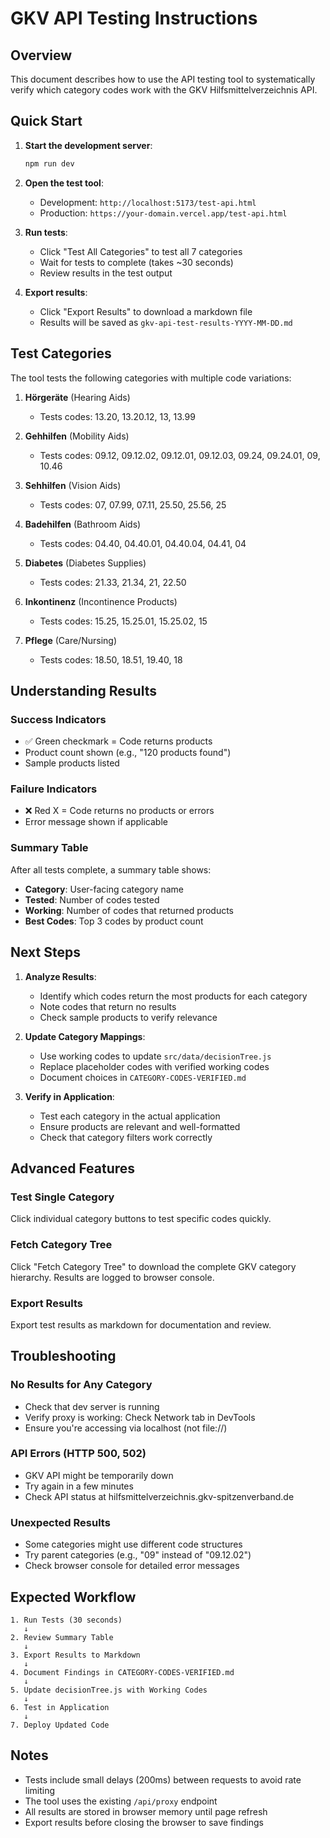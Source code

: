 # GKV API Testing Instructions

## Overview

This document describes how to use the API testing tool to systematically verify which category codes work with the GKV Hilfsmittelverzeichnis API.

## Quick Start

1. **Start the development server**:
   ```bash
   npm run dev
   ```

2. **Open the test tool**:
   - Development: `http://localhost:5173/test-api.html`
   - Production: `https://your-domain.vercel.app/test-api.html`

3. **Run tests**:
   - Click "Test All Categories" to test all 7 categories
   - Wait for tests to complete (takes ~30 seconds)
   - Review results in the test output

4. **Export results**:
   - Click "Export Results" to download a markdown file
   - Results will be saved as `gkv-api-test-results-YYYY-MM-DD.md`

## Test Categories

The tool tests the following categories with multiple code variations:

1. **Hörgeräte** (Hearing Aids)
   - Tests codes: 13.20, 13.20.12, 13, 13.99

2. **Gehhilfen** (Mobility Aids)
   - Tests codes: 09.12, 09.12.02, 09.12.01, 09.12.03, 09.24, 09.24.01, 09, 10.46

3. **Sehhilfen** (Vision Aids)
   - Tests codes: 07, 07.99, 07.11, 25.50, 25.56, 25

4. **Badehilfen** (Bathroom Aids)
   - Tests codes: 04.40, 04.40.01, 04.40.04, 04.41, 04

5. **Diabetes** (Diabetes Supplies)
   - Tests codes: 21.33, 21.34, 21, 22.50

6. **Inkontinenz** (Incontinence Products)
   - Tests codes: 15.25, 15.25.01, 15.25.02, 15

7. **Pflege** (Care/Nursing)
   - Tests codes: 18.50, 18.51, 19.40, 18

## Understanding Results

### Success Indicators
- ✅ Green checkmark = Code returns products
- Product count shown (e.g., "120 products found")
- Sample products listed

### Failure Indicators
- ❌ Red X = Code returns no products or errors
- Error message shown if applicable

### Summary Table
After all tests complete, a summary table shows:
- **Category**: User-facing category name
- **Tested**: Number of codes tested
- **Working**: Number of codes that returned products
- **Best Codes**: Top 3 codes by product count

## Next Steps

1. **Analyze Results**:
   - Identify which codes return the most products for each category
   - Note codes that return no results
   - Check sample products to verify relevance

2. **Update Category Mappings**:
   - Use working codes to update `src/data/decisionTree.js`
   - Replace placeholder codes with verified working codes
   - Document choices in `CATEGORY-CODES-VERIFIED.md`

3. **Verify in Application**:
   - Test each category in the actual application
   - Ensure products are relevant and well-formatted
   - Check that category filters work correctly

## Advanced Features

### Test Single Category
Click individual category buttons to test specific codes quickly.

### Fetch Category Tree
Click "Fetch Category Tree" to download the complete GKV category hierarchy. Results are logged to browser console.

### Export Results
Export test results as markdown for documentation and review.

## Troubleshooting

### No Results for Any Category
- Check that dev server is running
- Verify proxy is working: Check Network tab in DevTools
- Ensure you're accessing via localhost (not file://)

### API Errors (HTTP 500, 502)
- GKV API might be temporarily down
- Try again in a few minutes
- Check API status at hilfsmittelverzeichnis.gkv-spitzenverband.de

### Unexpected Results
- Some categories might use different code structures
- Try parent categories (e.g., "09" instead of "09.12.02")
- Check browser console for detailed error messages

## Expected Workflow

```
1. Run Tests (30 seconds)
   ↓
2. Review Summary Table
   ↓
3. Export Results to Markdown
   ↓
4. Document Findings in CATEGORY-CODES-VERIFIED.md
   ↓
5. Update decisionTree.js with Working Codes
   ↓
6. Test in Application
   ↓
7. Deploy Updated Code
```

## Notes

- Tests include small delays (200ms) between requests to avoid rate limiting
- The tool uses the existing `/api/proxy` endpoint
- All results are stored in browser memory until page refresh
- Export results before closing the browser to save findings

